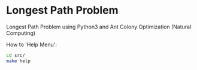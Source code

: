 # Longest Path Problem

Longest Path Problem using Python3 and Ant Colony Optimization (Natural Computing)

How to 'Help Menu':

``` sh
cd src/
make help
```
